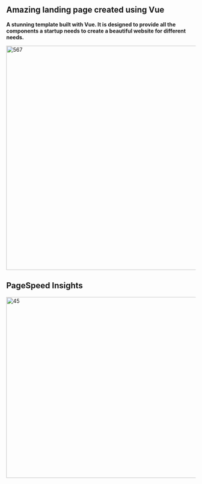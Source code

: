 ## Amazing landing page created using Vue

 **A stunning template built with Vue. It is designed to provide all the components a startup needs to create a beautiful website for different needs.**

 <img width="1330" height="596" alt="567" src="https://github.com/user-attachments/assets/493e0484-38b8-426c-aa78-08c3e5510d78" />

## PageSpeed ​​Insights

<img width="957" height="481" alt="45" src="https://github.com/user-attachments/assets/803b747c-75df-42fb-8273-ffd6428abdb0" />

